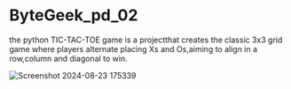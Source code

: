 # ByteGeek_pd_02
the python TIC-TAC-TOE game is a projectthat creates the classic 3x3 grid game where players alternate placing Xs and Os,aiming to align in a row,column and diagonal to win.

![Screenshot 2024-08-23 175339](https://github.com/user-attachments/assets/fb7f7cf3-7926-4e9e-b1df-c63934130899)
